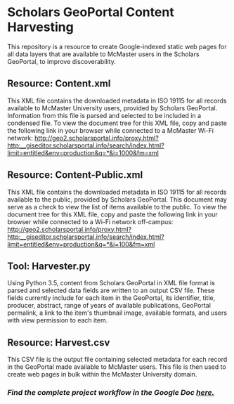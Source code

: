 # Scholars GeoPortal Content Harvesting

This repository is a resource to create Google-indexed static web pages for all data layers that are available to McMaster users in the Scholars GeoPortal, to improve discoverability.

## Resource: Content.xml

This XML file contains the downloaded metadata in ISO 19115 for all records available to McMaster University users, provided by Scholars GeoPortal. Information from this file is parsed and selected to be included in a condensed file. To view the document tree for this XML file, copy and paste the following link in your browser while connected to a McMaster Wi-Fi network: http://geo2.scholarsportal.info/proxy.html?http:__giseditor.scholarsportal.info/search/index.html?limit=entitled&env=production&q=*&i=1000&fm=xml

## Resource: Content-Public.xml

This XML file contains the downloaded metadata in ISO 19115 for all records available to the public, provided by Scholars GeoPortal. This document may serve as a check to view the list of items available to the public. To view the document tree for this XML file, copy and paste the following link in your browser while connected to a Wi-Fi network off-campus: 
http://geo2.scholarsportal.info/proxy.html?http:__giseditor.scholarsportal.info/search/index.html?limit=entitled&env=production&q=*&i=100&fm=xml

## Tool: Harvester.py

Using Python 3.5, content from Scholars GeoPortal in XML file format is parsed and selected data fields are written to an output CSV file. These fields currently include for each item in the GeoPortal, its identifier, title, producer, abstract, range of years of available publications, GeoPortal permalink, a link to the item's thumbnail image, available formats, and users with view permission to each item.

## Resource: Harvest.csv

This CSV file is the output file containing selected metadata for each record in the GeoPortal made available to McMaster users. This file is then used to create web pages in bulk within the McMaster University domain.

### _Find the complete project workflow in the Google Doc [here.](https://docs.google.com/a/mcmaster.ca/document/d/1dbZg2W9OVB27Uw5pu6To6OITzRWoG32yiSrOISzLGlk/edit?usp=sharing)_


